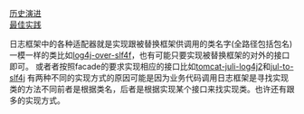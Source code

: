[历史演进](https://zhuanlan.zhihu.com/p/24272450)  
[最佳实践](https://zhuanlan.zhihu.com/p/24275518)

日志框架中的各种适配器就是实现跟被替换框架供调用的类名字(全路径包括包名)一模一样的类比如[log4j-over-slf4f](https://github.com/wdev/log4j-over-slf4f)，也有可能只要实现被替换框架的对外的接口即可。
或者者按照facade的要求实现相应的接口比如[tomcat-juli-log4j2](https://github.com/ggrandes/tomcat-juli-log4j2)和[jul-to-slf4j](https://github.com/qos-ch/slf4j/blob/master/jul-to-slf4j/src/main/java/org/slf4j/bridge/SLF4JBridgeHandler.java)
有两种不同的实现方式的原因可能是因为业务代码调用日志框架是寻找实现类的方法不同前者是根据类名，后者是根据实现某个接口来找实现类。也许还有跟多的实现方式。
